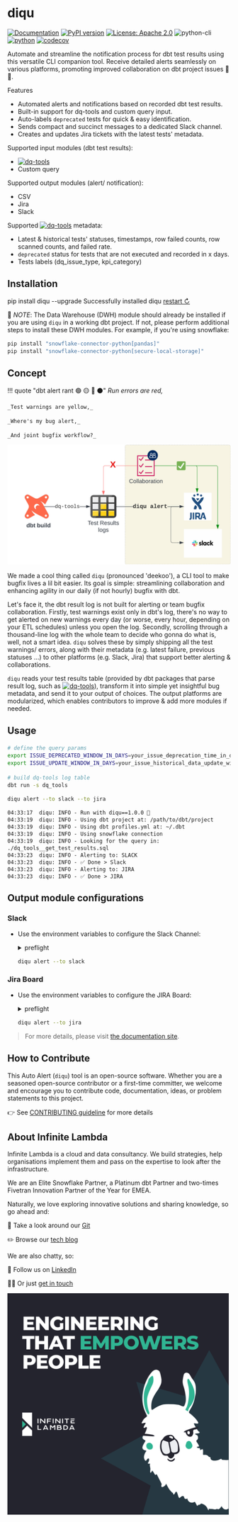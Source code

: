 <!-- markdownlint-disable code-block-style -->
# diqu

[![Documentation](https://img.shields.io/badge/Documentation-Check%20it%20out%20📖-blue?style=flat)](https://diqu.iflambda.com/latest/)
[![PyPI version](https://badge.fury.io/py/diqu.svg)](https://pypi.org/project/diqu/)
[![License: Apache 2.0](https://img.shields.io/badge/License-Apache--2.0-yellow.svg)](https://opensource.org/license/apache-2-0/)
![python-cli](https://img.shields.io/badge/CLI-Python-FFCE3E?labelColor=14354C&logo=python&logoColor=white)
[![python](https://img.shields.io/badge/Python-3.9|3.10|3.11-3776AB.svg?style=flat&logo=python&logoColor=white)](https://www.python.org)
[![codecov](https://codecov.io/gh/infinitelambda/diqu/graph/badge.svg?token=JUO2ASNQEB)](https://codecov.io/gh/infinitelambda/diqu)

Automate and streamline the notification process for dbt test results using this versatile CLI companion tool. Receive detailed alerts seamlessly on various platforms, promoting improved collaboration on dbt project issues 🐞🚀.

Features
- Automated alerts and notifications based on recorded dbt test results.
- Built-in support for dq-tools and custom query input.
- Auto-labels `deprecated` tests for quick & easy identification.
- Sends compact and succinct messages to a dedicated Slack channel.
- Creates and updates Jira tickets with the latest tests' metadata.

Supported input modules (dbt test results):
- [![dq-tools](https://img.shields.io/badge/dq--tools-hub-FF694B?logo=dbt&logoColor=FF694B)](https://hub.getdbt.com/infinitelambda/dq_tools)
- Custom query

Supported output modules (alert/ notification):
- CSV
- Jira
- Slack

Supported [![dq-tools](https://img.shields.io/badge/dq--tools-hub-FF694B?logo=dbt&logoColor=FF694B)](https://hub.getdbt.com/infinitelambda/dq_tools) metadata:
- Latest & historical tests' statuses, timestamps, row failed counts, row scanned counts, and failed rate.
- `deprecated` status for tests that are not executed and recorded in x days.
- Tests labels (dq_issue_type, kpi_category)

## Installation

<div class="termynal" data-termynal data-ty-typeDelay="40" data-ty-lineDelay="700"> <!-- markdownlint-disable no-inline-html -->
    <span data-ty="input">pip install diqu --upgrade</span>
    <span data-ty="progress"></span>
    <span data-ty>Successfully installed diqu</span>
    <a href="#" data-terminal-control="">restart ↻</a>
</div>

📓 _NOTE_: The Data Warehouse (DWH) module should already be installed if you are using `diqu` in a working dbt project. If not, please perform additional steps to install these DWH modules.
For example, if you're using snowflake:

```bash
pip install "snowflake-connector-python[pandas]"
pip install "snowflake-connector-python[secure-local-storage]"
```

## Concept

!!! quote "dbt alert rant 🟢 🟡 🔴 ⚫"
    _Run errors are red,_

    _Test warnings are yellow,_

    _Where's my bug alert,_

    _And joint bugfix workflow?_

<img src="assets/img/diqu_concept.jpeg" alt="diqu Concept"> <!-- markdownlint-disable no-inline-html -->

We made a cool thing called `diqu` (pronounced 'deekoo'), a CLI tool to make bugfix lives a lil bit easier. Its goal is simple: streamlining collaboration and enhancing agility in our daily (if not hourly) bugfix with dbt.

Let's face it, the dbt result log is not built for alerting or team bugfix collaboration. Firstly, test warnings exist only in dbt's log, there's no way to get alerted on new warnings every day (or worse, every hour, depending on your ETL schedules) unless you open the log. Secondly, scrolling through a thousand-line log with the whole team to decide who gonna do what is, well, not a smart idea. `diqu` solves these by simply shipping all the test warnings/ errors, along with their metadata (e.g. latest failure, previous statuses ...) to other platforms (e.g. Slack, Jira) that support better alerting & collaborations.

`diqu` reads your test results table (provided by dbt packages that parse result log, such as [![dq-tools](https://img.shields.io/badge/dq--tools-hub-FF694B?logo=dbt&logoColor=FF694B)](https://hub.getdbt.com/infinitelambda/dq_tools)), transform it into simple yet insightful bug metadata, and send it to your output of choices. The output platforms are modularized, which enables contributors to improve & add more modules if needed.


## Usage
  ```bash
  # define the query params
  export ISSUE_DEPRECATED_WINDOW_IN_DAYS=your_issue_deprecation_time_in_day, default to "3"
  export ISSUE_UPDATE_WINDOW_IN_DAYS=your_issue_historical_data_update_window_in_days, default to "14"

  # build dq-tools log table
  dbt run -s dq_tools
  ```
  ```bash
  diqu alert --to slack --to jira
  ```

```log
04:33:17  diqu: INFO - Run with diqu==1.0.0 🏃
04:33:19  diqu: INFO - Using dbt project at: /path/to/dbt/project
04:33:19  diqu: INFO - Using dbt profiles.yml at: ~/.dbt
04:33:19  diqu: INFO - Using snowflake connection
04:33:19  diqu: INFO - Looking for the query in: ./dq_tools__get_test_results.sql
04:33:23  diqu: INFO - Alerting to: SLACK
04:33:23  diqu: INFO - ✅ Done > Slack
04:33:23  diqu: INFO - Alerting to: JIRA
04:33:23  diqu: INFO - ✅ Done > JIRA
```

## Output module configurations
### Slack

- Use the environment variables to configure the Slack Channel:

  <details> <!-- markdownlint-disable no-inline-html -->
    <summary>preflight</summary>

    ```bash
    export SLACK_TOKEN=your_token
    export SLACK_CHANNEL=your_channel_name
    ```

  </details>

    ```bash
    diqu alert --to slack
    ```

### Jira Board
- Use the environment variables to configure the JIRA Board:

  <details> <!-- markdownlint-disable no-inline-html -->
    <summary>preflight</summary>

    ```bash
    export JIRA_SERVER=your_jira_server e.g. https://your_value.atlassian.net/
    export JIRA_AUTH_USER=your_service_account e.g. dqt_user@your_value.com
    export JIRA_AUTH_PASSWORD=your_service_token e.g. ATATTxxxxx
    export JIRA_PROJECT_ID=your_project_id e.g. 106413
    export JIRA_ISSUE_TYPE=your_issue_type, default to "Bug"
    export JIRA_OPEN_ISSUES_FILTER_BY_SUMMARY=your_issue_filter_on_title, default to "dq-tools"
    ```

  </details>

    ```bash
    diqu alert --to jira
    ```

> For more details, please visit [the documentation site](https://diqu.iflambda.com/latest/).

## How to Contribute

This Auto Alert (`diqu`) tool is an open-source software. Whether you are a seasoned open-source contributor or a first-time committer, we welcome and encourage you to contribute code, documentation, ideas, or problem statements to this project.

👉 See [CONTRIBUTING guideline](./nav/dev/contributing.html) for more details

## About Infinite Lambda

Infinite Lambda is a cloud and data consultancy. We build strategies, help organisations implement them and pass on the expertise to look after the infrastructure.

We are an Elite Snowflake Partner, a Platinum dbt Partner and two-times Fivetran Innovation Partner of the Year for EMEA.

Naturally, we love exploring innovative solutions and sharing knowledge, so go ahead and:

🔧 Take a look around our [Git](https://github.com/infinitelambda)

✏️ Browse our [tech blog](https://infinitelambda.com/category/tech-blog/)

We are also chatty, so:

👀 Follow us on [LinkedIn](https://www.linkedin.com/company/infinite-lambda/)

👋🏼 Or just [get in touch](https://infinitelambda.com/contacts/)

[<img src="https://raw.githubusercontent.com/infinitelambda/cdn/1.0.0/general/images/GitHub-About-Section-1080x1080.png" alt="About IL" width="500">](https://infinitelambda.com/)
